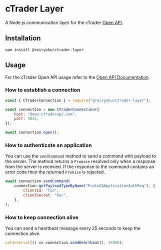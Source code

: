 # cTrader Layer
A Node.js communication layer for the cTrader [Open API](https://connect.spotware.com).

## Installation
```console
npm install @reiryoku/ctrader-layer
```

## Usage
For the cTrader Open API usage refer to the [Open API Documentation](https://spotware.github.io/open-api-docs/).

### How to establish a connection
```javascript
const { CTraderConnection } = require("@reiryoku/ctrader-layer");

const connection = new CTraderConnection({
    host: "demo.ctraderapi.com",
    port: 5035,
});

await connection.open();
```

### How to authenticate an application
You can use the `sendCommand` method to send a command with payload to the server.
The method returns a `Promise` resolved only when a response from the server is recevied.
If the response to the command contains an error code then the returned `Promise` is rejected.

```javascript
await connection.sendCommand(
    connection.getPayloadTypeByName("ProtoOAApplicationAuthReq"), {
        clientId: "foo",
        clientSecret: "bar",
    },
);
```

### How to keep connection alive
You can send a heartbeat message every 25 seconds to keep the connection alive.
```javascript
setInterval(() => connection.sendHeartbeat(), 25000);
```
